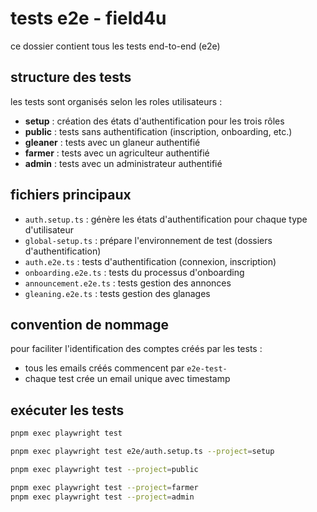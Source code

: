 # tests e2e - field4u

ce dossier contient tous les tests end-to-end (e2e)

## structure des tests

les tests sont organisés selon les roles utilisateurs :

- **setup** : création des états d'authentification pour les trois rôles
- **public** : tests sans authentification (inscription, onboarding, etc.)
- **gleaner** : tests avec un glaneur authentifié
- **farmer** : tests avec un agriculteur authentifié
- **admin** : tests avec un administrateur authentifié

## fichiers principaux

- `auth.setup.ts` : génère les états d'authentification pour chaque type d'utilisateur
- `global-setup.ts` : prépare l'environnement de test (dossiers d'authentification)
- `auth.e2e.ts` : tests d'authentification (connexion, inscription)
- `onboarding.e2e.ts` : tests du processus d'onboarding
- `announcement.e2e.ts` : tests gestion des annonces
- `gleaning.e2e.ts` : tests gestion des glanages

## convention de nommage

pour faciliter l'identification des comptes créés par les tests :

- tous les emails créés commencent par `e2e-test-`
- chaque test crée un email unique avec timestamp

## exécuter les tests

```bash
pnpm exec playwright test

pnpm exec playwright test e2e/auth.setup.ts --project=setup

pnpm exec playwright test --project=public

pnpm exec playwright test --project=farmer
pnpm exec playwright test --project=admin
```

